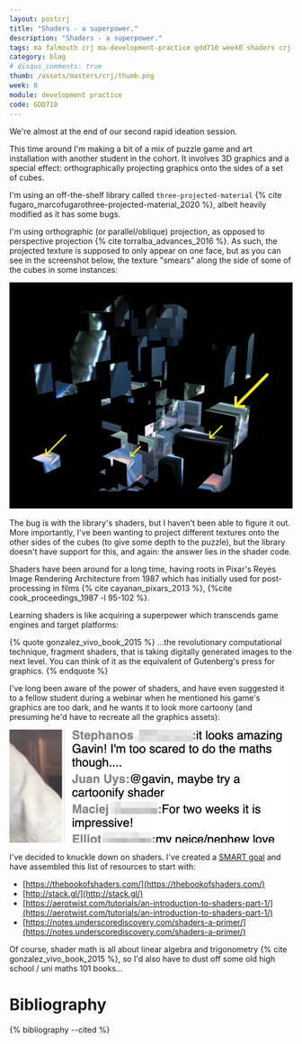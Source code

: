 ```yaml
---
layout: postcrj
title: "Shaders - a superpower."
description: "Shaders - a superpower."
tags: ma falmouth crj ma-development-practice gdd710 week8 shaders crj-interpersonal crj-procedural
category: blog
# disqus_comments: true
thumb: /assets/masters/crj/thumb.png
week: 8
module: development practice
code: GDD710
---
```


We're almost at the end of our second rapid ideation session.

This time around I'm making a bit of a mix of puzzle game and art installation with another student in the cohort. It involves 3D graphics and a special effect: orthographically projecting graphics onto the sides of a set of cubes.

I'm using an off-the-shelf library called `three-projected-material` {% cite fugaro_marcofugarothree-projected-material_2020 %}, albeit heavily modified as it has some bugs.

I'm using orthographic (or parallel/oblique) projection, as opposed to perspective projection {% cite torralba_advances_2016 %}. As such, the projected texture is supposed to only appear on one face, but as you can see in the screenshot below, the texture "smears" along the side of some of the cubes in some instances: 

![Orthographic projection](/assets/posts/2020-11-15-shaders--a-superpower/orthographic-projection.png)

The bug is with the library's shaders, but I haven't been able to figure it out. More importantly, I've been wanting to project different textures onto the other sides of the cubes (to give some depth to the puzzle), but the library doesn't have support for this, and again: the answer lies in the shader code.

Shaders have been around for a long time, having roots in Pixar's Reyes Image Rendering Architecture from 1987 which has initially used for post-processing in films {% cite cayanan_pixars_2013 %}, {%cite cook_proceedings_1987 -l 95-102 %}.

Learning shaders is like acquiring a superpower which transcends game engines and target platforms:

{% quote gonzalez_vivo_book_2015 %}
...the revolutionary computational technique, fragment shaders, that is taking digitally generated images to the next level. You can think of it as the equivalent of Gutenberg's press for graphics.
{% endquote %}

I've long been aware of the power of shaders, and have even suggested it to a fellow student during a webinar when he mentioned his game's graphics are too dark, and he wants it to look more cartoony (and presuming he'd have to recreate all the graphics assets):

![Me suggesting a shader in the webinar](/assets/posts/2020-11-15-shaders--a-superpower/suggest-shader.png)

I've decided to knuckle down on shaders. I've created a [SMART goal](/masters/goals#become-more-fluent-with-shadersglsl) and have assembled this list of resources to start with:

- [https://thebookofshaders.com/](https://thebookofshaders.com/)
- [http://stack.gl/](http://stack.gl/)
- [https://aerotwist.com/tutorials/an-introduction-to-shaders-part-1/](https://aerotwist.com/tutorials/an-introduction-to-shaders-part-1/)
- [https://notes.underscorediscovery.com/shaders-a-primer/](https://notes.underscorediscovery.com/shaders-a-primer/)

Of course, shader math is all about linear algebra and trigonometry {% cite gonzalez_vivo_book_2015 %}, so I'd also have to dust off some old high school / uni maths 101 books...

# Bibliography

{% bibliography --cited %}
